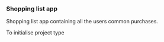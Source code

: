 ### Shopping list app

Shopping list app containing all the users common purchases.

To initialise project type

```npm i

```

```npm run start

```
